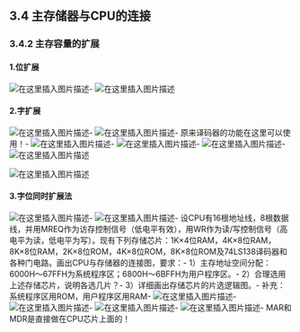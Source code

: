 ## 3.4 主存储器与CPU的连接

### 3.4.2 主存容量的扩展

#### 1.位扩展

![在这里插入图片描述](https://img-blog.csdnimg.cn/20210118131138347.png?,type_ZmFuZ3poZW5naGVpdGk,shadow_10,text_aHR0cHM6Ly9ibG9nLmNzZG4ubmV0L2hhb2ppZV9kdWFu,size_16,color_FFFFFF,t_70)-
![在这里插入图片描述](https://img-blog.csdnimg.cn/20210118131242359.png?,type_ZmFuZ3poZW5naGVpdGk,shadow_10,text_aHR0cHM6Ly9ibG9nLmNzZG4ubmV0L2hhb2ppZV9kdWFu,size_16,color_FFFFFF,t_70)

#### 2.字扩展

![在这里插入图片描述](https://img-blog.csdnimg.cn/20210118131602758.png?,type_ZmFuZ3poZW5naGVpdGk,shadow_10,text_aHR0cHM6Ly9ibG9nLmNzZG4ubmV0L2hhb2ppZV9kdWFu,size_16,color_FFFFFF,t_70)-
![在这里插入图片描述](https://img-blog.csdnimg.cn/20210118131821650.png?,type_ZmFuZ3poZW5naGVpdGk,shadow_10,text_aHR0cHM6Ly9ibG9nLmNzZG4ubmV0L2hhb2ppZV9kdWFu,size_16,color_FFFFFF,t_70)-
原来译码器的功能在这里可以使用！-
![在这里插入图片描述](https://img-blog.csdnimg.cn/20210118132217258.png?,type_ZmFuZ3poZW5naGVpdGk,shadow_10,text_aHR0cHM6Ly9ibG9nLmNzZG4ubmV0L2hhb2ppZV9kdWFu,size_16,color_FFFFFF,t_70)-
![在这里插入图片描述](https://img-blog.csdnimg.cn/20210118132312933.png?,type_ZmFuZ3poZW5naGVpdGk,shadow_10,text_aHR0cHM6Ly9ibG9nLmNzZG4ubmV0L2hhb2ppZV9kdWFu,size_16,color_FFFFFF,t_70)-
![在这里插入图片描述](https://img-blog.csdnimg.cn/20210118132515341.png?,type_ZmFuZ3poZW5naGVpdGk,shadow_10,text_aHR0cHM6Ly9ibG9nLmNzZG4ubmV0L2hhb2ppZV9kdWFu,size_16,color_FFFFFF,t_70)-
![在这里插入图片描述](https://img-blog.csdnimg.cn/20210118132725555.png?,type_ZmFuZ3poZW5naGVpdGk,shadow_10,text_aHR0cHM6Ly9ibG9nLmNzZG4ubmV0L2hhb2ppZV9kdWFu,size_16,color_FFFFFF,t_70)

![在这里插入图片描述](https://img-blog.csdnimg.cn/20210118132847588.png?,type_ZmFuZ3poZW5naGVpdGk,shadow_10,text_aHR0cHM6Ly9ibG9nLmNzZG4ubmV0L2hhb2ppZV9kdWFu,size_16,color_FFFFFF,t_70)

#### 3.字位同时扩展法

![在这里插入图片描述](https://img-blog.csdnimg.cn/20210118133202267.png?,type_ZmFuZ3poZW5naGVpdGk,shadow_10,text_aHR0cHM6Ly9ibG9nLmNzZG4ubmV0L2hhb2ppZV9kdWFu,size_16,color_FFFFFF,t_70)-
![在这里插入图片描述](https://img-blog.csdnimg.cn/20210118133331377.png?,type_ZmFuZ3poZW5naGVpdGk,shadow_10,text_aHR0cHM6Ly9ibG9nLmNzZG4ubmV0L2hhb2ppZV9kdWFu,size_16,color_FFFFFF,t_70)-
设CPU有16根地址线，8根数据线，并用MREQ作为访存控制信号（低电平有效），用WR作为读/写控制信号（高电平为读，低电平为写）。现有下列存储芯片：1K×4位RAM，4K×8位RAM，8K×8位RAM，2K×8位ROM，4K×8位ROM，8K×8位ROM及74LS138译码器和各种门电路。画出CPU与存储器的连接图，要求：-
1）主存地址空间分配：6000H～67FFH为系统程序区；6800H～6BFFH为用户程序区。-
2）合理选用上述存储芯片，说明各选几片？-
3）详细画出存储芯片的片选逻辑图。-
补充：系统程序区用ROM，用户程序区用RAM-
![在这里插入图片描述](https://img-blog.csdnimg.cn/20210118134716117.png?,type_ZmFuZ3poZW5naGVpdGk,shadow_10,text_aHR0cHM6Ly9ibG9nLmNzZG4ubmV0L2hhb2ppZV9kdWFu,size_16,color_FFFFFF,t_70)-
![在这里插入图片描述](https://img-blog.csdnimg.cn/20210118135038578.png?,type_ZmFuZ3poZW5naGVpdGk,shadow_10,text_aHR0cHM6Ly9ibG9nLmNzZG4ubmV0L2hhb2ppZV9kdWFu,size_16,color_FFFFFF,t_70)-
![在这里插入图片描述](https://img-blog.csdnimg.cn/20210118140033660.png?,type_ZmFuZ3poZW5naGVpdGk,shadow_10,text_aHR0cHM6Ly9ibG9nLmNzZG4ubmV0L2hhb2ppZV9kdWFu,size_16,color_FFFFFF,t_70)-
![在这里插入图片描述](https://img-blog.csdnimg.cn/20210118140221267.png?,type_ZmFuZ3poZW5naGVpdGk,shadow_10,text_aHR0cHM6Ly9ibG9nLmNzZG4ubmV0L2hhb2ppZV9kdWFu,size_16,color_FFFFFF,t_70)-
MAR和MDR是直接做在CPU芯片上面的！